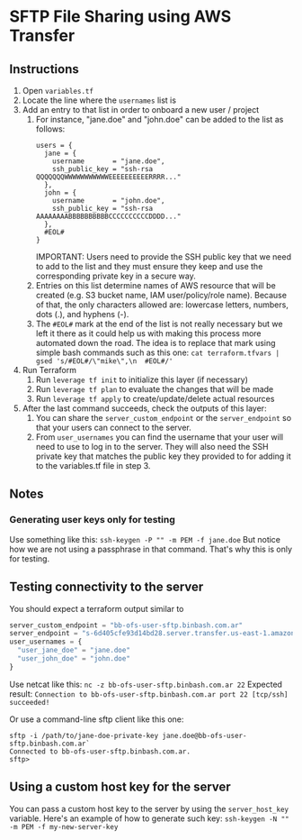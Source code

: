 # SFTP File Sharing using AWS Transfer

## Instructions
1. Open `variables.tf`
2. Locate the line where the `usernames` list is
3. Add an entry to that list in order to onboard a new  user / project
    1. For instance, "jane.doe" and "john.doe" can be added to the list as follows:
        ```
        users = {
          jane = {
            username       = "jane.doe",
            ssh_public_key = "ssh-rsa QQQQQQQWWWWWWWWWWWEEEEEEEEEERRRR..."
          },
          john = {
            username       = "john.doe",
            ssh_public_key = "ssh-rsa AAAAAAAABBBBBBBBBBCCCCCCCCCCDDDD..."
          },
          #EOL#
        }
        ```
        IMPORTANT: Users need to provide the SSH public key that we need to add to the list and they must ensure they keep and use the corresponding private key in a secure way.
    2. Entries on this list determine names of AWS resource that will be created
       (e.g. S3 bucket name, IAM user/policy/role name). Because of that, the only characters allowed
       are: lowercase letters, numbers, dots (.), and hyphens (-).
    3. The `#EOL#` mark at the end of the list is not really necessary but we left it there as it could help us with making this process more automated down the road.
       The idea is to replace that mark using simple bash commands such as this
       one: `cat terraform.tfvars | gsed 's/#EOL#/\"mike\",\n  #EOL#/'`
4. Run Terraform
    1. Run `leverage tf init` to initialize this layer (if necessary)
    2. Run `leverage tf plan` to evaluate the changes that will be made
    3. Run `leverage tf apply` to create/update/delete actual resources
5. After the last command succeeds, check the outputs of this layer:
    1. You can share the `server_custom_endpoint` or the `server_endpoint` so that your users can connect to the server.
    2. From `user_usernames` you can find the username that your user will need to use to log in to the server. They will also need the SSH private key that matches the public key they provided to for adding it to the variables.tf file in step 3.


## Notes

### Generating user keys only for testing
Use something like this: `ssh-keygen -P "" -m PEM -f jane.doe`
But notice how we are not using a passphrase in that command. That's why this is only for testing.

## Testing connectivity to the server
You should expect a terraform output similar to 

```terraform
server_custom_endpoint = "bb-ofs-user-sftp.binbash.com.ar"
server_endpoint = "s-6d405cfe93d14bd28.server.transfer.us-east-1.amazonaws.com"
user_usernames = {
  "user_jane_doe" = "jane.doe"
  "user_john_doe" = "john.doe"
}
```

Use netcat like this: `nc -z bb-ofs-user-sftp.binbash.com.ar 22`
Expected result: `Connection to bb-ofs-user-sftp.binbash.com.ar port 22 [tcp/ssh] succeeded!`

Or use a command-line sftp client like this one:
```
sftp -i /path/to/jane-doe-private-key jane.doe@bb-ofs-user-sftp.binbash.com.ar`
Connected to bb-ofs-user-sftp.binbash.com.ar.
sftp>
```

## Using a custom host key for the server
You can pass a custom host key to the server by using the `server_host_key` variable.
Here's an example of how to generate such key: `ssh-keygen -N "" -m PEM -f my-new-server-key`
